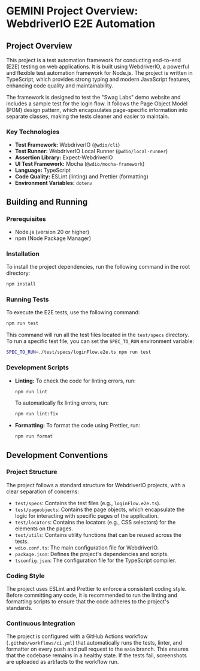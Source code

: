 # GEMINI Project Overview: WebdriverIO E2E Automation

## Project Overview

This project is a test automation framework for conducting end-to-end (E2E) testing on web applications. It is built using WebdriverIO, a powerful and flexible test automation framework for Node.js. The project is written in TypeScript, which provides strong typing and modern JavaScript features, enhancing code quality and maintainability.

The framework is designed to test the "Swag Labs" demo website and includes a sample test for the login flow. It follows the Page Object Model (POM) design pattern, which encapsulates page-specific information into separate classes, making the tests cleaner and easier to maintain.

### Key Technologies

*   **Test Framework:** WebdriverIO (`@wdio/cli`)
*   **Test Runner:** WebdriverIO Local Runner (`@wdio/local-runner`)
*   **Assertion Library:** Expect-WebdriverIO
*   **UI Test Framework:** Mocha (`@wdio/mocha-framework`)
*   **Language:** TypeScript
*   **Code Quality:** ESLint (linting) and Prettier (formatting)
*   **Environment Variables:** `dotenv`

## Building and Running

### Prerequisites

*   Node.js (version 20 or higher)
*   npm (Node Package Manager)

### Installation

To install the project dependencies, run the following command in the root directory:

```bash
npm install
```

### Running Tests

To execute the E2E tests, use the following command:

```bash
npm run test
```

This command will run all the test files located in the `test/specs` directory. To run a specific test file, you can set the `SPEC_TO_RUN` environment variable:

```bash
SPEC_TO_RUN=./test/specs/loginFlow.e2e.ts npm run test
```

### Development Scripts

*   **Linting:** To check the code for linting errors, run:
    ```bash
    npm run lint
    ```
    To automatically fix linting errors, run:
    ```bash
    npm run lint:fix
    ```
*   **Formatting:** To format the code using Prettier, run:
    ```bash
    npm run format
    ```

## Development Conventions

### Project Structure

The project follows a standard structure for WebdriverIO projects, with a clear separation of concerns:

*   `test/specs`: Contains the test files (e.g., `loginFlow.e2e.ts`).
*   `test/pageobjects`: Contains the page objects, which encapsulate the logic for interacting with specific pages of the application.
*   `test/locators`: Contains the locators (e.g., CSS selectors) for the elements on the pages.
*   `test/utils`: Contains utility functions that can be reused across the tests.
*   `wdio.conf.ts`: The main configuration file for WebdriverIO.
*   `package.json`: Defines the project's dependencies and scripts.
*   `tsconfig.json`: The configuration file for the TypeScript compiler.

### Coding Style

The project uses ESLint and Prettier to enforce a consistent coding style. Before committing any code, it is recommended to run the linting and formatting scripts to ensure that the code adheres to the project's standards.

### Continuous Integration

The project is configured with a GitHub Actions workflow (`.github/workflows/ci.yml`) that automatically runs the tests, linter, and formatter on every push and pull request to the `main` branch. This ensures that the codebase remains in a healthy state. If the tests fail, screenshots are uploaded as artifacts to the workflow run.
